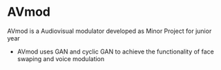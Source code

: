 # AVmod
AVmod is a Audiovisual modulator developed as Minor Project for junior year

* AVmod uses GAN and cyclic GAN to achieve the functionality of face swaping and voice modulation
